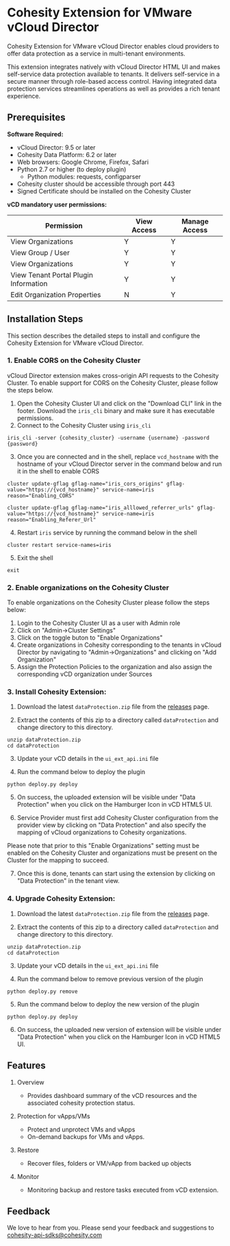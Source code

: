 
# Cohesity Extension for VMware vCloud Director

Cohesity Extension for VMware vCloud Director enables cloud providers to offer data protection as a service in multi-tenant environments.

This extension integrates natively with vCloud Director HTML UI and makes self-service data protection  available to tenants. It delivers self-service in a secure manner through role-based access control. Having integrated data protection services streamlines operations as well as provides a rich tenant experience.

## Prerequisites

**Software Required:**

* vCloud Director: 9.5 or later
* Cohesity Data Platform: 6.2 or later
* Web browsers: Google Chrome, Firefox, Safari
* Python 2.7 or higher (to deploy plugin)
   * Python modules: requests, configparser
* Cohesity cluster should be accessible through port 443
* Signed Certificate should be installed on the Cohesity Cluster

**vCD mandatory user permissions:**

| Permission  | View Access | Manage Access |
| ------------- | ------------- | ------------- |
| View Organizations  | Y  | Y |
| View Group / User | Y  | Y |
| View Organizations | Y | Y |
| View Tenant Portal Plugin Information | Y | Y |
| Edit Organization Properties| N | Y |

## Installation Steps

This section describes the detailed steps to install and configure the Cohesity Extension for VMware vCloud Director.

### 1. Enable CORS on the Cohesity Cluster
vCloud Director extension makes cross-origin API requests to the Cohesity Cluster.
To enable support for CORS on the Cohesity Cluster, please follow the steps below.

1) Open the Cohesity Cluster UI and click on the "Download CLI" link in the footer. Download the `iris_cli` binary and make sure it has executable permissions.
2) Connect to the Cohesity Cluster using `iris_cli`
```
iris_cli -server {cohesity_cluster} -username {username} -password {password}
```
3) Once you are connected and in the shell, replace `vcd_hostname` with the hostname of your vCloud Director server in the command below and run it in the shell to enable CORS
```
cluster update-gflag gflag-name="iris_cors_origins" gflag-value="https://{vcd_hostname}" service-name=iris reason="Enabling_CORS"
```
```
cluster update-gflag gflag-name="iris_alllowed_referrer_urls" gflag-value="https://{vcd_hostname}" service-name=iris reason="Enabling_Referer_Url"
```
4) Restart `iris` service by running the command below in the shell
```
cluster restart service-names=iris
```
5) Exit the shell
```
exit
```

### 2. Enable organizations on the Cohesity Cluster
To enable organizations on the Cohesity Cluster please follow the steps below:

1) Login to the Cohesity Cluster UI as a user with Admin role
2) Click on "Admin->Cluster Settings"
3) Click on the toggle buton to "Enable Organizations"
4) Create organizations in Cohesity corresponding to the tenants in vCloud Director by navigating to "Admin->Organizations" and clicking on "Add Organization"
5) Assign the Protection Policies to the organization and also assign the corresponding vCD organization under Sources


### 3. Install Cohesity Extension:

1) Download the latest `dataProtection.zip` file from the [releases](https://github.com/cohesity/cohesity-vcd-extension/releases) page.

2) Extract the contents of this zip to a directory called `dataProtection` and change directory to this directory.
```
unzip dataProtection.zip
cd dataProtection
```

3) Update your vCD details in the `ui_ext_api.ini` file

4) Run the command below to deploy the plugin
```
python deploy.py deploy
```

5) On success, the uploaded extension will be visible under "Data Protection" when you click on the Hamburger Icon in vCD HTML5 UI.

6) Service Provider must first add Cohesity Cluster configuration from the provider view by clicking on "Data Protection" and also specify the mapping of vCloud organizations to Cohesity organizations.

Please note that prior to this "Enable Organizations" setting must be enabled on the Cohesity Cluster and organizations must be present on the Cluster for the mapping to succeed.

7) Once this is done, tenants can start using the extension by clicking on "Data Protection" in the tenant view.

### 4. Upgrade Cohesity Extension:
1) Download the latest `dataProtection.zip` file from the [releases](https://github.com/cohesity/cohesity-vcd-extension/releases) page.

2) Extract the contents of this zip to a directory called `dataProtection` and change directory to this directory.
```
unzip dataProtection.zip
cd dataProtection
```

3) Update your vCD details in the `ui_ext_api.ini` file

4) Run the command below to remove previous version of the plugin
```
python deploy.py remove

```
5) Run the command below to deploy the new version of the plugin
```
python deploy.py deploy
```

6) On success, the uploaded new version of extension will be visible under "Data Protection" when you click on the Hamburger Icon in vCD HTML5 UI.

## Features

1) Overview
    * Provides dashboard summary of the vCD resources and the associated cohesity protection status. 

2) Protection for vApps/VMs
    * Protect and unprotect VMs and vApps
    * On-demand backups for VMs and vApps.

3) Restore
    * Recover files, folders or VM/vApp from backed up objects

4) Monitor
    * Monitoring backup and restore tasks executed from vCD extension.


## Feedback
We love to hear from you. Please send your feedback and suggestions to cohesity-api-sdks@cohesity.com

